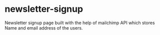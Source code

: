 # newsletter-signup

Newsletter signup page built with the help of mailchimp API which stores Name and email address of the users.<br>
